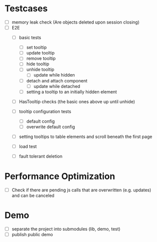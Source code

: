 # Testcases

- [ ] memory leak check (Are objects deleted upon session closing)
- [ ] E2E
  - [ ] basic tests
    - [ ] set tooltip
    - [ ] update tooltip
    - [ ] remove tooltip
    - [ ] hide tooltip
    - [ ] unhide tooltip
      - [ ] update while hidden
    - [ ] detach and attach component
      - [ ] update while detached
    - [ ] setting a tooltip to an initially hidden element
  - [ ] HasTooltip checks (the basic ones above up until unhide)
  - [ ] tooltip configuration tests
    - [ ] default config
    - [ ] overwrite default config
  - [ ] setting tooltips to table elements and scroll beneath the first page
  - [ ] load test
  - [ ] fault tolerant deletion


# Performance Optimization

- [ ] Check if there are pending js calls that are overwritten (e.g. updates) and can be canceled 


# Demo

- [ ] separate the project into submodules (lib, demo, test)
- [ ] publish public demo
